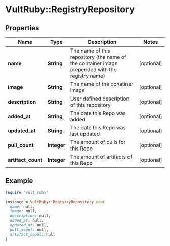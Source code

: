 # VultRuby::RegistryRepository

## Properties

| Name | Type | Description | Notes |
| ---- | ---- | ----------- | ----- |
| **name** | **String** | The name of this repository (the name of the container image prepended with the registry name) | [optional] |
| **image** | **String** | The name of the conatiner image | [optional] |
| **description** | **String** | User defined description of this repository | [optional] |
| **added_at** | **String** | The date this Repo was added | [optional] |
| **updated_at** | **String** | The date this Repo was last updated | [optional] |
| **pull_count** | **Integer** | The amount of pulls for this Repo | [optional] |
| **artifact_count** | **Integer** | The amount of artifacts of this Repo | [optional] |

## Example

```ruby
require 'vult_ruby'

instance = VultRuby::RegistryRepository.new(
  name: null,
  image: null,
  description: null,
  added_at: null,
  updated_at: null,
  pull_count: null,
  artifact_count: null
)
```

